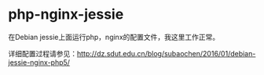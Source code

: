 # php-nginx-jessie
在Debian jessie上面运行php，nginx的配置文件，我这里工作正常。

详细配置过程请参见：http://dz.sdut.edu.cn/blog/subaochen/2016/01/debian-jessie-nginx-php5/
